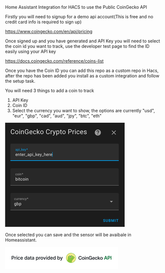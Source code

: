 Home Assistant Integration for HACS to use the Public CoinGecko API

Firstly you will need to signup for a demo api account(This is free and no credit card info is required to sign up)

https://www.coingecko.com/en/api/pricing

Once signed up and you have generated and API Key you will need to select the coin id you want to track, use the developer test page to find the ID easily using your API key

https://docs.coingecko.com/reference/coins-list

Once you have the Coin ID you can add this repo as a custom repo in Hacs, after the repo has been added you install as a custom integration and follow the setup task.

You will need 3 things to add a coin to track

1. API Key
2. Coin ID
3. Select the currency you want to show, the options are currently "usd", "eur", "gbp", "cad", "aud", "jpy", "btc", "eth"

![alt text](<add sensor.png>)

Once selected you can save and the sensor will be avaibale in Homeassistant.

![alt text](image.png)


